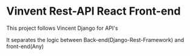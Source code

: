 # Vinvent Rest-API React Front-end

This project follows Vincent Django for API's

It separates the logic between Back-end(Django-Rest-Framework) and front-end(Any)
